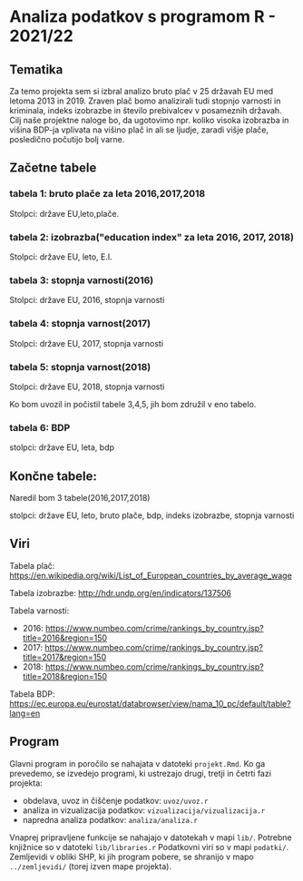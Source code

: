 # Analiza podatkov s programom R - 2021/22

## Tematika
Za temo projekta sem si izbral analizo bruto plač v 25 državah EU med letoma 2013 in 2019. Zraven plač bomo analizirali tudi stopnjo varnosti in kriminala, indeks izobrazbe in število prebivalcev v posameznih državah.
Cilj naše projektne naloge bo, da ugotovimo npr. koliko visoka izobrazba in višina BDP-ja vplivata na višino plač in ali se ljudje, zaradi višje plače, posledično počutijo bolj varne.


## Začetne tabele


### tabela 1: bruto plače za leta 2016,2017,2018

Stolpci: države EU,leto,plače.

### tabela 2: izobrazba("education index" za leta 2016, 2017, 2018)

Stolpci: države EU, leto, E.I.

### tabela 3: stopnja varnosti(2016)

Stolpci: države EU, 2016, stopnja varnosti

### tabela 4: stopnja varnost(2017)

Stolpci: države EU, 2017, stopnja varnosti

### tabela 5: stopnja varnost(2018)

Stolpci: države EU, 2018, stopnja varnosti

Ko bom uvozil in počistil tabele 3,4,5, jih bom združil v eno tabelo.

### tabela 6: BDP

stolpci: države EU, leta, bdp


## Končne tabele:


Naredil bom 3 tabele(2016,2017,2018)

stolpci: države EU, leto, bruto plače, bdp, indeks izobrazbe, stopnja varnosti

## Viri

Tabela plač: https://en.wikipedia.org/wiki/List_of_European_countries_by_average_wage

Tabela izobrazbe: http://hdr.undp.org/en/indicators/137506

Tabela varnosti:
  - 2016: https://www.numbeo.com/crime/rankings_by_country.jsp?title=2016&region=150
  - 2017: https://www.numbeo.com/crime/rankings_by_country.jsp?title=2017&region=150
  - 2018: https://www.numbeo.com/crime/rankings_by_country.jsp?title=2018&region=150
  
Tabela BDP: https://ec.europa.eu/eurostat/databrowser/view/nama_10_pc/default/table?lang=en


## Program

Glavni program in poročilo se nahajata v datoteki `projekt.Rmd`.
Ko ga prevedemo, se izvedejo programi, ki ustrezajo drugi, tretji in četrti fazi projekta:

* obdelava, uvoz in čiščenje podatkov: `uvoz/uvoz.r`
* analiza in vizualizacija podatkov: `vizualizacija/vizualizacija.r`
* napredna analiza podatkov: `analiza/analiza.r`

Vnaprej pripravljene funkcije se nahajajo v datotekah v mapi `lib/`.
Potrebne knjižnice so v datoteki `lib/libraries.r`
Podatkovni viri so v mapi `podatki/`.
Zemljevidi v obliki SHP, ki jih program pobere,
se shranijo v mapo `../zemljevidi/` (torej izven mape projekta).
